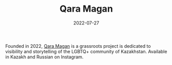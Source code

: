 ﻿---
title: "Qara Magan"
linkTitle: "Qara Magan"
contributor: ["Aizada Arystanbek"]
date: 2022-07-27
countries: ["Kazakhstan"]
category: ["Local NGO"]
tags: ["gender NGO", "LGBTQ", "instagram"]
date_start: [2005]
date_end: []
data_type: ["qualitative", "narratives", "discourse", "visual"] 
language: ["Russian", "Kazakh"]
description: 
  Qara Magan is a grassroots project is dedicated to visibility and storytelling of the LGBTQ+ community of Kazakhstan.
---

Founded in 2022, [Qara Magan](https://www.instagram.com/qara.magan/) is a grassroots project is dedicated to visibility and storytelling of the LGBTQ+ community of Kazakhstan. Available in Kazakh and Russian on Instagram. 
